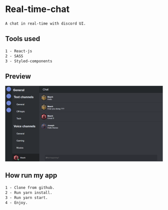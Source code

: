 # Real-time-chat

``A chat in real-time with discord UI.``

## Tools used
```
1 - React-js
2 - SASS
3 - Styled-components
```
## Preview 

![optional text](src/assets/preview2.PNG)

## How run my app
```
1 - Clone from github.
2 - Run yarn install.
3 - Run yarn start.
4 - Enjoy. 
```
